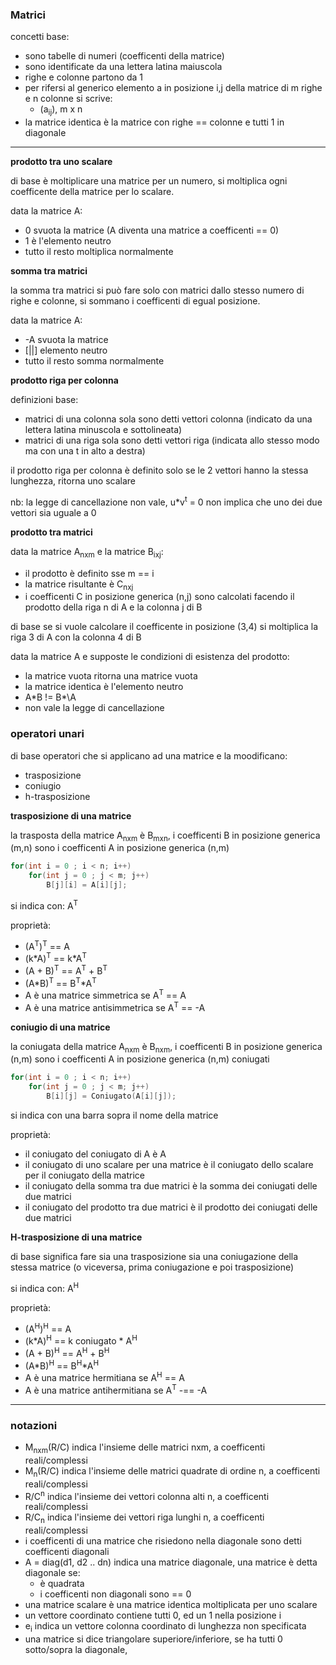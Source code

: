 ### Matrici

concetti base:
* sono tabelle di numeri (coefficenti della matrice)
* sono identificate da una lettera latina maiuscola
* righe e colonne partono da 1
* per rifersi al generico elemento a in posizione i,j della matrice di m righe e n colonne si scrive:
    * (a<sub>ij</sub>), m x n
* la matrice identica è la matrice con righe == colonne e tutti 1 in diagonale

---

**prodotto tra uno scalare**

di base è moltiplicare una matrice per un numero, si moltiplica ogni coefficente della matrice per lo scalare.

data la matrice A: 
* 0 svuota la matrice (A diventa una matrice a coefficenti == 0)
* 1 è l'elemento neutro
* tutto il resto moltiplica normalmente

**somma tra matrici**

la somma tra matrici si può fare solo con matrici dallo stesso numero di righe e colonne, si sommano i coefficenti di egual posizione.

data la matrice A: 
* -A svuota la matrice
* \[\|\|\] elemento neutro
* tutto il resto somma normalmente

**prodotto riga per colonna**

definizioni base:
* matrici di una colonna sola sono detti vettori colonna (indicato da una lettera latina minuscola e sottolineata)
* matrici di una riga sola sono detti vettori riga (indicata allo stesso modo ma con una t in alto a destra)

il prodotto riga per colonna è definito solo se le 2 vettori hanno la stessa lunghezza, ritorna uno scalare

nb: la legge di cancellazione non vale, u\*v<sup>t</sup> = 0 non implica che uno dei due vettori sia uguale a 0

**prodotto tra matrici**

data la matrice A<sub>nxm</sub> e la matrice B<sub>ixj</sub>: 
* il prodotto è definito sse m == i
* la matrice risultante è C<sub>nxj</sub>
* i coefficenti C in posizione generica (n,j) sono calcolati facendo il prodotto della riga n di A e la colonna j di B

di base se si vuole calcolare il coefficente in posizione (3,4) si moltiplica la riga 3 di A con la colonna 4 di B

data la matrice A e supposte le condizioni di esistenza del prodotto: 
* la matrice vuota ritorna una matrice vuota
* la matrice identica è l'elemento neutro
* A\*B != B*\A
* non vale la legge di cancellazione

### operatori unari

di base operatori che si applicano ad una matrice e la moodificano:
* trasposizione
* coniugio
* h-trasposizione

**trasposizione di una matrice**

la trasposta della matrice A<sub>nxm</sub> è B<sub>mxn</sub>, i coefficenti B in posizione generica (m,n) sono i coefficenti A in posizione generica (n,m)


``` c++
for(int i = 0 ; i < n; i++)
    for(int j = 0 ; j < m; j++)
        B[j][i] = A[i][j];
```

si indica con: A<sup>T</sup>

proprietà:
* (A<sup>T</sup>)<sup>T</sup> == A
* (k\*A)<sup>T</sup> == k\*A<sup>T</sup>
* (A + B)<sup>T</sup> == A<sup>T</sup> + B<sup>T</sup>
* (A\*B)<sup>T</sup> == B<sup>T</sup>\*A<sup>T</sup>
* A è una matrice simmetrica se A<sup>T</sup> == A
* A è una matrice antisimmetrica se A<sup>T</sup> == -A

**coniugio di una matrice**

la coniugata della matrice A<sub>nxm</sub> è B<sub>nxm</sub>, i coefficenti B in posizione generica (n,m) sono i coefficenti A in posizione generica (n,m) coniugati

``` c++
for(int i = 0 ; i < n; i++)
    for(int j = 0 ; j < m; j++)
        B[i][j] = Coniugato(A[i][j]);
```


si indica con una barra sopra il nome della matrice

proprietà:
* il coniugato del coniugato di A è A
* il coniugato di uno scalare per una matrice è il coniugato dello scalare per il coniugato della matrice
* il coniugato della somma tra due matrici è la somma dei coniugati delle due matrici
* il coniugato del prodotto tra due matrici è il prodotto dei coniugati delle due matrici


**H-trasposizione di una matrice**

di base significa fare sia una trasposizione sia una coniugazione della stessa matrice (o viceversa, prima coniugazione e poi trasposizione)

si indica con: A<sup>H</sup>

proprietà:

* (A<sup>H</sup>)<sup>H</sup> == A
* (k\*A\)<sup>H</sup> == k coniugato \* A<sup>H</sup>
* (A + B)<sup>H</sup> == A<sup>H</sup> + B<sup>H</sup>
* (A\*B)<sup>H</sup> == B<sup>H</sup>\*A<sup>H</sup>
* A è una matrice hermitiana se A<sup>H</sup> == A
* A è una matrice antihermitiana se A<sup>T</sup> -== -A

---

### notazioni

* M<sub>nxm</sub>(R/C) indica l'insieme delle matrici nxm, a coefficenti reali/complessi
* M<sub>n</sub>(R/C) indica l'insieme delle matrici quadrate di ordine n, a coefficenti reali/complessi
* R/C<sup>n</sup> indica l'insieme dei vettori colonna alti n, a coefficenti reali/complessi
* R/C<sub>n</sub> indica l'insieme dei vettori riga lunghi n, a coefficenti reali/complessi
* i coefficenti di una matrice che risiedono nella diagonale sono detti coefficenti diagonali
* A = diag(d1, d2 .. dn) indica una matrice diagonale, una matrice è detta diagonale se:
    * è quadrata
    * i coefficenti non diagonali sono == 0
* una matrice scalare è una matrice identica moltiplicata per uno scalare
* un vettore coordinato contiene tutti 0, ed un 1 nella posizione i
* e<sub>i</sub> indica un vettore colonna coordinato di lunghezza non specificata
* una matrice si dice triangolare superiore/inferiore, se ha tutti 0 sotto/sopra la diagonale, 